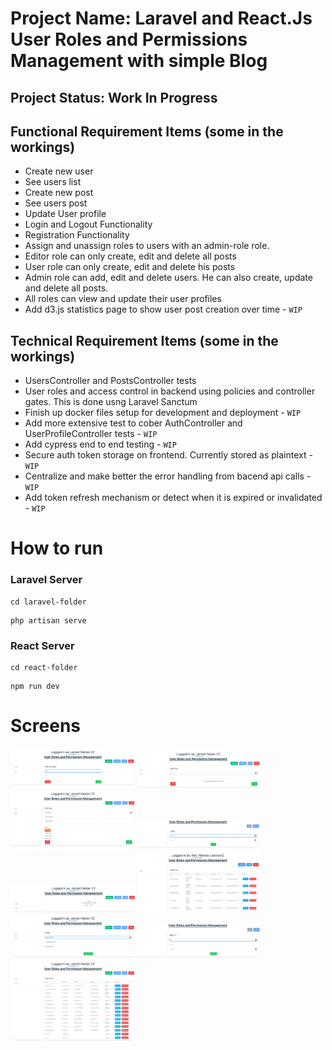 # Project Name: Laravel and React.Js User Roles and Permissions Management with simple Blog

## Project Status: Work In Progress

## Functional Requirement Items (some in the workings)
- Create new user
- See users list
- Create new post
- See users post
- Update User profile
- Login and Logout Functionality
- Registration Functionality
- Assign and unassign roles to users with an admin-role role.
- Editor role can only create, edit and delete all posts
- User role can only create, edit and delete his posts
- Admin role can add, edit and delete users. He can also create, update and delete all posts.
- All roles can view and update their user profiles
- Add d3.js statistics page to show user post creation over time - `WIP`

## Technical Requirement Items (some in the workings)
- UsersController and PostsController tests
- User roles and access control in backend using policies and controller gates. This is done usng Laravel Sanctum
- Finish up docker files setup for development and deployment - `WIP`
- Add more extensive test to cober AuthController and UserProfileController tests - `WIP`
- Add cypress end to end testing - `WIP`
- Secure auth token storage on frontend. Currently stored as plaintext - `WIP`
- Centralize and make better the error handling from bacend api calls - `WIP`
- Add token refresh mechanism or detect when it is expired or invalidated - `WIP`

# How to run
### Laravel Server
```
cd laravel-folder
```
```
php artisan serve
```

### React Server
```
cd react-folder
```
```
npm run dev
```

# Screens
<img src="readme-images/add-post-page.png" alt="add-post-page.png" width="200" /><img src="readme-images/add-user-page.png" alt="add-user-page" width="200" /><img src="readme-images/edit-user.png" alt="edit-user.pngn-2" width="200" /><img src="readme-images/login-page.png" alt="login-page.png" width="200" /><img src="readme-images/logout-page.png" alt="logout-page" width="200" /><img src="readme-images/posts-page-1.png" alt="posts-page-1" width="200" /><img src="readme-images/profile-page.png" alt="profile-page" width="200" /><img src="readme-images/register-page.png" alt="register-page" width="200" /><img src="readme-images/users-page-1.png" alt="users-page-1" width="200" />
